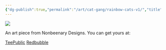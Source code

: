 ```yaml
---
{"dg-publish":true,"permalink":"/art/cat-gang/rainbow-cats-v1/","title":"Rainbow cats v1","tags":["Art","Rainbow Gang"]}
---
```



![](https://baserow-media.ams3.digitaloceanspaces.com/user_files/QweRZnkwGh2soC3ZRZLoRii8u20Fy4p9_facee539c8abbae925824618914b2354a576cdf81a887a6ec5233475a36a6483.png)

An art piece from Nonbeenary Designs. You can get yours at:

[TeePublic]()
[Redbubble]()

